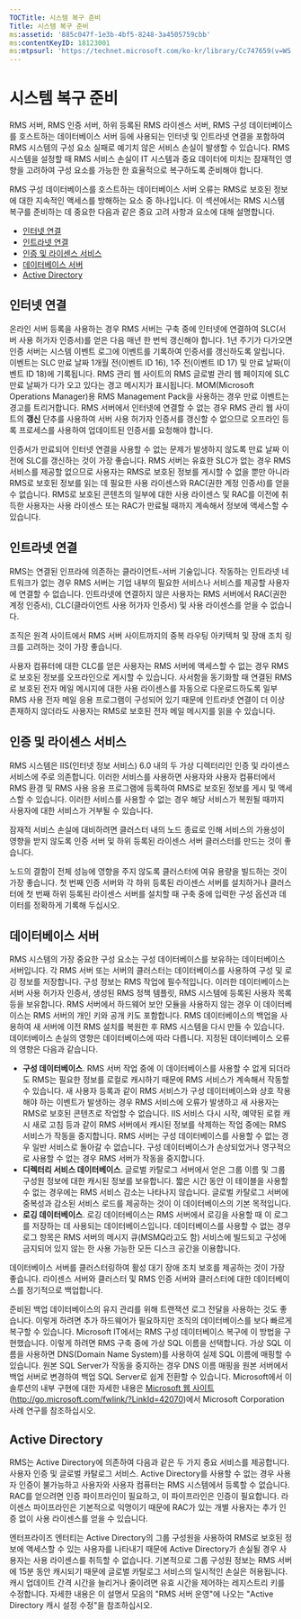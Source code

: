 ```yaml
---
TOCTitle: 시스템 복구 준비
Title: 시스템 복구 준비
ms:assetid: '885c047f-1e3b-4bf5-8248-3a4505759cbb'
ms:contentKeyID: 18123001
ms:mtpsurl: 'https://technet.microsoft.com/ko-kr/library/Cc747659(v=WS.10)'
---
```


시스템 복구 준비
================

RMS 서버, RMS 인증 서버, 하위 등록된 RMS 라이센스 서버, RMS 구성 데이터베이스를 호스트하는 데이터베이스 서버 등에 사용되는 인터넷 및 인트라넷 연결을 포함하여 RMS 시스템의 구성 요소 실패로 예기치 않은 서비스 손실이 발생할 수 있습니다. RMS 시스템을 설정할 때 RMS 서비스 손실이 IT 시스템과 중요 데이터에 미치는 잠재적인 영향을 고려하여 구성 요소를 가능한 한 효율적으로 복구하도록 준비해야 합니다.

RMS 구성 데이터베이스를 호스트하는 데이터베이스 서버 오류는 RMS로 보호된 정보에 대한 지속적인 액세스를 방해하는 요소 중 하나입니다. 이 섹션에서는 RMS 시스템 복구를 준비하는 데 중요한 다음과 같은 중요 고려 사항과 요소에 대해 설명합니다.

-   [인터넷 연결](#bkmk_1)
-   [인트라넷 연결](#bkmk_2)
-   [인증 및 라이센스 서비스](#bkmk_3)
-   [데이터베이스 서버](#bkmk_4)
-   [Active Directory](#bkmk_5)

<span id="BKMK_1"></span>
인터넷 연결
-----------

온라인 서버 등록을 사용하는 경우 RMS 서버는 구축 중에 인터넷에 연결하여 SLC(서버 사용 허가자 인증서)를 얻은 다음 매년 한 번씩 갱신해야 합니다. 1년 주기가 다가오면 인증 서버는 시스템 이벤트 로그에 이벤트를 기록하여 인증서를 갱신하도록 알립니다. 이벤트는 SLC 만료 날짜 1개월 전(이벤트 ID 16), 1주 전(이벤트 ID 17) 및 만료 날짜(이벤트 ID 18)에 기록됩니다. RMS 관리 웹 사이트의 RMS 글로벌 관리 웹 페이지에 SLC 만료 날짜가 다가 오고 있다는 경고 메시지가 표시됩니다. MOM(Microsoft Operations Manager)용 RMS Management Pack을 사용하는 경우 만료 이벤트는 경고를 트리거합니다. RMS 서버에서 인터넷에 연결할 수 없는 경우 RMS 관리 웹 사이트의 **갱신** 단추를 사용하여 서버 사용 허가자 인증서를 갱신할 수 없으므로 오프라인 등록 프로세스를 사용하여 업데이트된 인증서를 요청해야 합니다.

인증서가 만료되어 인터넷 연결을 사용할 수 없는 문제가 발생하지 않도록 만료 날짜 이전에 SLC를 갱신하는 것이 가장 좋습니다. RMS 서버는 유효한 SLC가 없는 경우 RMS 서비스를 제공할 없으므로 사용자는 RMS로 보호된 정보를 게시할 수 없을 뿐만 아니라 RMS로 보호된 정보를 읽는 데 필요한 사용 라이센스와 RAC(권한 계정 인증서)를 얻을 수 없습니다. RMS로 보호된 콘텐츠의 일부에 대한 사용 라이센스 및 RAC를 이전에 취득한 사용자는 사용 라이센스 또는 RAC가 만료될 때까지 계속해서 정보에 액세스할 수 있습니다.

<span id="BKMK_2"></span>
인트라넷 연결
-------------

RMS는 연결된 인프라에 의존하는 클라이언트-서버 기술입니다. 작동하는 인트라넷 네트워크가 없는 경우 RMS 서버는 기업 내부의 필요한 서비스나 서비스를 제공할 사용자에 연결할 수 없습니다. 인트라넷에 연결하지 않은 사용자는 RMS 서버에서 RAC(권한 계정 인증서), CLC(클라이언트 사용 허가자 인증서) 및 사용 라이센스를 얻을 수 없습니다.

조직은 원격 사이트에서 RMS 서버 사이트까지의 중복 라우팅 아키텍처 및 장애 조치 링크를 고려하는 것이 가장 좋습니다.

사용자 컴퓨터에 대한 CLC를 얻은 사용자는 RMS 서버에 액세스할 수 없는 경우 RMS로 보호된 정보를 오프라인으로 게시할 수 있습니다. 사서함을 동기화할 때 연결된 RMS로 보호된 전자 메일 메시지에 대한 사용 라이센스를 자동으로 다운로드하도록 일부 RMS 사용 전자 메일 응용 프로그램이 구성되어 있기 때문에 인트라넷 연결이 더 이상 존재하지 않더라도 사용자는 RMS로 보호된 전자 메일 메시지를 읽을 수 있습니다.

<span id="BKMK_3"></span>
인증 및 라이센스 서비스
-----------------------

RMS 시스템은 IIS(인터넷 정보 서비스) 6.0 내의 두 가상 디렉터리인 인증 및 라이센스 서비스에 주로 의존합니다. 이러한 서비스를 사용하면 사용자와 사용자 컴퓨터에서 RMS 환경 및 RMS 사용 응용 프로그램에 등록하여 RMS로 보호된 정보를 게시 및 액세스할 수 있습니다. 이러한 서비스를 사용할 수 없는 경우 해당 서비스가 복원될 때까지 사용자에 대한 서비스가 거부될 수 있습니다.

잠재적 서비스 손실에 대비하려면 클러스터 내의 노드 종료로 인해 서비스의 가용성이 영향을 받지 않도록 인증 서버 및 하위 등록된 라이센스 서버 클러스터를 만드는 것이 좋습니다.

노드의 결함이 전체 성능에 영향을 주지 않도록 클러스터에 여유 용량을 빌드하는 것이 가장 좋습니다. 첫 번째 인증 서버와 각 하위 등록된 라이센스 서버를 설치하거나 클러스터에 첫 번째 하위 등록된 라이센스 서버를 설치할 때 구축 중에 입력한 구성 옵션과 데이터를 정확하게 기록해 두십시오.

<span id="BKMK_4"></span>
데이터베이스 서버
-----------------

RMS 시스템의 가장 중요한 구성 요소는 구성 데이터베이스를 보유하는 데이터베이스 서버입니다. 각 RMS 서버 또는 서버의 클러스터는 데이터베이스를 사용하여 구성 및 로깅 정보를 저장합니다. 구성 정보는 RMS 작업에 필수적입니다. 이러한 데이터베이스는 서버 사용 허가자 인증서, 생성된 RMS 정책 템플릿, RMS 시스템에 등록된 사용자 목록 등을 보유합니다. RMS 서버에서 하드웨어 보안 모듈을 사용하지 않는 경우 이 데이터베이스는 RMS 서버의 개인 키와 공개 키도 포함합니다. RMS 데이터베이스의 백업을 사용하여 새 서버에 이전 RMS 설치를 복원한 후 RMS 시스템을 다시 만들 수 있습니다. 데이터베이스 손실의 영향은 데이터베이스에 따라 다릅니다. 지정된 데이터베이스 오류의 영향은 다음과 같습니다.

-   **구성 데이터베이스**. RMS 서버 작업 중에 이 데이터베이스를 사용할 수 없게 되더라도 RMS는 필요한 정보를 로컬로 캐시하기 때문에 RMS 서비스가 계속해서 작동할 수 있습니다. 새 사용자 등록과 같이 RMS 서비스가 구성 데이터베이스와 상호 작용해야 하는 이벤트가 발생하는 경우 RMS 서비스에 오류가 발생하고 새 사용자는 RMS로 보호된 콘텐츠로 작업할 수 없습니다. IIS 서비스 다시 시작, 예약된 로컬 캐시 새로 고침 등과 같이 RMS 서버에서 캐시된 정보를 삭제하는 작업 중에는 RMS 서비스가 작동을 중지합니다. RMS 서버는 구성 데이터베이스를 사용할 수 없는 경우 일반 서비스로 돌아갈 수 없습니다.
    구성 데이터베이스가 손상되었거나 영구적으로 사용할 수 없는 경우 RMS 서버가 작동을 중지합니다.
-   **디렉터리 서비스 데이터베이스**. 글로벌 카탈로그 서버에서 얻은 그룹 이름 및 그룹 구성원 정보에 대한 캐시된 정보를 보유합니다. 짧은 시간 동안 이 테이블을 사용할 수 없는 경우에는 RMS 서비스 감소는 나타나지 않습니다. 글로벌 카탈로그 서버에 중복성과 감소된 서비스 로드를 제공하는 것이 이 데이터베이스의 기본 목적입니다.
-   **로깅 데이터베이스**. 로깅 데이터베이스는 RMS 서버에서 로깅을 사용할 때 이 로그를 저장하는 데 사용되는 데이터베이스입니다. 데이터베이스를 사용할 수 없는 경우 로그 항목은 RMS 서버의 메시지 큐(MSMQ라고도 함) 서비스에 빌드되고 구성에 금지되어 있지 않는 한 사용 가능한 모든 디스크 공간을 이용합니다.

데이터베이스 서버를 클러스터링하여 활성 대기 장애 조치 보호를 제공하는 것이 가장 좋습니다. 라이센스 서버와 클러스터 및 RMS 인증 서버와 클러스터에 대한 데이터베이스를 정기적으로 백업합니다.

준비된 백업 데이터베이스의 유지 관리를 위해 트랜잭션 로그 전달을 사용하는 것도 좋습니다. 이렇게 하려면 추가 하드웨어가 필요하지만 조직의 데이터베이스를 보다 빠르게 복구할 수 있습니다. Microsoft IT에서는 RMS 구성 데이터베이스 복구에 이 방법을 구현했습니다. 이렇게 하려면 RMS 구축 중에 가상 SQL 이름을 선택합니다. 가상 SQL 이름을 사용하면 DNS(Domain Name System)를 사용하여 실제 SQL 이름에 매핑할 수 있습니다. 원본 SQL Server가 작동을 중지하는 경우 DNS 이름 매핑을 원본 서버에서 백업 서버로 변경하여 백업 SQL Server로 쉽게 전환할 수 있습니다. Microsoft에서 이 솔루션의 내부 구현에 대한 자세한 내용은 [Microsoft 웹 사이트](http://go.microsoft.com/fwlink/?linkid=42070)(http://go.microsoft.com/fwlink/?LinkId=42070)에서 Microsoft Corporation 사례 연구를 참조하십시오.

<span id="BKMK_5"></span>
Active Directory
----------------

RMS는 Active Directory에 의존하여 다음과 같은 두 가지 중요 서비스를 제공합니다. 사용자 인증 및 글로벌 카탈로그 서비스. Active Directory를 사용할 수 없는 경우 사용자 인증이 불가능하고 사용자와 사용자 컴퓨터는 RMS 시스템에서 등록할 수 없습니다. RAC를 얻으려면 인증 파이프라인이 필요하고, 이 파이프라인은 인증이 필요합니다. 라이센스 파이프라인은 기본적으로 익명이기 때문에 RAC가 있는 개별 사용자는 추가 인증 없이 사용 라이센스를 얻을 수 있습니다.

엔터프라이즈 엔터티는 Active Directory의 그룹 구성원을 사용하여 RMS로 보호된 정보에 액세스할 수 있는 사용자를 나타내기 때문에 Active Directory가 손실될 경우 사용자는 사용 라이센스를 취득할 수 없습니다. 기본적으로 그룹 구성원 정보는 RMS 서버에 15분 동안 캐시되기 때문에 글로벌 카탈로그 서비스의 일시적인 손실은 허용됩니다. 캐시 업데이트 간격 시간을 늘리거나 줄이려면 유효 시간을 제어하는 레지스트리 키를 수정합니다. 자세한 내용은 이 설명서 모음의 "RMS 서버 운영"에 나오는 "Active Directory 캐시 설정 수정"을 참조하십시오.
